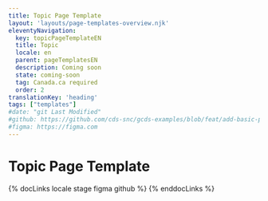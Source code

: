 ```yaml
---
title: Topic Page Template
layout: 'layouts/page-templates-overview.njk'
eleventyNavigation:
  key: topicPageTemplateEN
  title: Topic
  locale: en
  parent: pageTemplatesEN
  description: Coming soon
  state: coming-soon
  tag: Canada.ca required
  order: 2
translationKey: 'heading'
tags: ["templates"]
#date: "git Last Modified"
#github: https://github.com/cds-snc/gcds-examples/blob/feat/add-basic-page-templates/templates/english/basic-page-template.html
#figma: https://figma.com
---
```


# Topic Page Template



{% docLinks locale stage figma github %}
{% enddocLinks %}